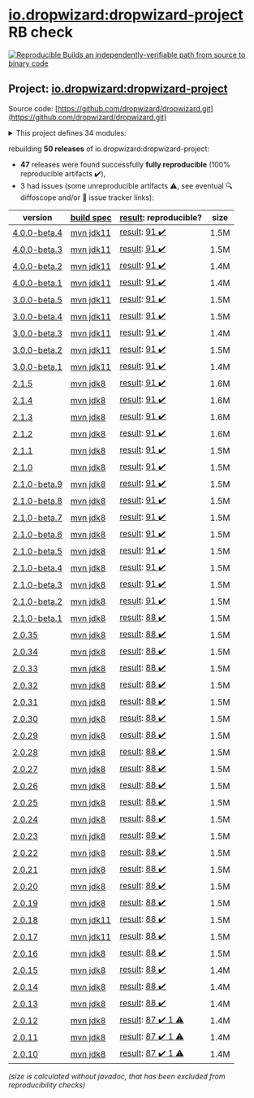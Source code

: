 [io.dropwizard:dropwizard-project](https://search.maven.org/artifact/io.dropwizard/dropwizard-project/) RB check
=======

[![Reproducible Builds](https://reproducible-builds.org/images/logos/rb.svg) an independently-verifiable path from source to binary code](https://reproducible-builds.org/)

## Project: [io.dropwizard:dropwizard-project](https://search.maven.org/artifact/io.dropwizard/dropwizard-project/)

Source code: [https://github.com/dropwizard/dropwizard.git](https://github.com/dropwizard/dropwizard.git)

<details><summary>This project defines 34 modules:</summary>

* [io.dropwizard.archetypes:dropwizard-archetypes](https://search.maven.org/artifact/io.dropwizard.archetypes/dropwizard-archetypes/)
* [io.dropwizard.archetypes:java-simple](https://search.maven.org/artifact/io.dropwizard.archetypes/java-simple/)
* [io.dropwizard:dropwizard-assets](https://search.maven.org/artifact/io.dropwizard/dropwizard-assets/)
* [io.dropwizard:dropwizard-auth](https://search.maven.org/artifact/io.dropwizard/dropwizard-auth/)
* [io.dropwizard:dropwizard-bom](https://search.maven.org/artifact/io.dropwizard/dropwizard-bom/)
* [io.dropwizard:dropwizard-client](https://search.maven.org/artifact/io.dropwizard/dropwizard-client/)
* [io.dropwizard:dropwizard-configuration](https://search.maven.org/artifact/io.dropwizard/dropwizard-configuration/)
* [io.dropwizard:dropwizard-core](https://search.maven.org/artifact/io.dropwizard/dropwizard-core/)
* [io.dropwizard:dropwizard-db](https://search.maven.org/artifact/io.dropwizard/dropwizard-db/)
* [io.dropwizard:dropwizard-dependencies](https://search.maven.org/artifact/io.dropwizard/dropwizard-dependencies/)
* [io.dropwizard:dropwizard-forms](https://search.maven.org/artifact/io.dropwizard/dropwizard-forms/)
* [io.dropwizard:dropwizard-health](https://search.maven.org/artifact/io.dropwizard/dropwizard-health/)
* [io.dropwizard:dropwizard-hibernate](https://search.maven.org/artifact/io.dropwizard/dropwizard-hibernate/)
* [io.dropwizard:dropwizard-http2](https://search.maven.org/artifact/io.dropwizard/dropwizard-http2/)
* [io.dropwizard:dropwizard-jackson](https://search.maven.org/artifact/io.dropwizard/dropwizard-jackson/)
* [io.dropwizard:dropwizard-jdbi3](https://search.maven.org/artifact/io.dropwizard/dropwizard-jdbi3/)
* [io.dropwizard:dropwizard-jersey](https://search.maven.org/artifact/io.dropwizard/dropwizard-jersey/)
* [io.dropwizard:dropwizard-jetty](https://search.maven.org/artifact/io.dropwizard/dropwizard-jetty/)
* [io.dropwizard:dropwizard-json-logging](https://search.maven.org/artifact/io.dropwizard/dropwizard-json-logging/)
* [io.dropwizard:dropwizard-lifecycle](https://search.maven.org/artifact/io.dropwizard/dropwizard-lifecycle/)
* [io.dropwizard:dropwizard-logging](https://search.maven.org/artifact/io.dropwizard/dropwizard-logging/)
* [io.dropwizard:dropwizard-metrics](https://search.maven.org/artifact/io.dropwizard/dropwizard-metrics/)
* [io.dropwizard:dropwizard-metrics-graphite](https://search.maven.org/artifact/io.dropwizard/dropwizard-metrics-graphite/)
* [io.dropwizard:dropwizard-migrations](https://search.maven.org/artifact/io.dropwizard/dropwizard-migrations/)
* [io.dropwizard:dropwizard-parent](https://search.maven.org/artifact/io.dropwizard/dropwizard-parent/)
* [io.dropwizard:dropwizard-project](https://search.maven.org/artifact/io.dropwizard/dropwizard-project/)
* [io.dropwizard:dropwizard-request-logging](https://search.maven.org/artifact/io.dropwizard/dropwizard-request-logging/)
* [io.dropwizard:dropwizard-servlets](https://search.maven.org/artifact/io.dropwizard/dropwizard-servlets/)
* [io.dropwizard:dropwizard-testing](https://search.maven.org/artifact/io.dropwizard/dropwizard-testing/)
* [io.dropwizard:dropwizard-util](https://search.maven.org/artifact/io.dropwizard/dropwizard-util/)
* [io.dropwizard:dropwizard-validation](https://search.maven.org/artifact/io.dropwizard/dropwizard-validation/)
* [io.dropwizard:dropwizard-views](https://search.maven.org/artifact/io.dropwizard/dropwizard-views/)
* [io.dropwizard:dropwizard-views-freemarker](https://search.maven.org/artifact/io.dropwizard/dropwizard-views-freemarker/)
* [io.dropwizard:dropwizard-views-mustache](https://search.maven.org/artifact/io.dropwizard/dropwizard-views-mustache/)
</details>

rebuilding **50 releases** of io.dropwizard:dropwizard-project:
- **47** releases were found successfully **fully reproducible** (100% reproducible artifacts :heavy_check_mark:),
- 3 had issues (some unreproducible artifacts :warning:, see eventual :mag: diffoscope and/or :memo: issue tracker links):

| version | [build spec](/BUILDSPEC.md) | [result](https://reproducible-builds.org/docs/jvm/): reproducible? | size |
| -- | --------- | ------ | -- |
| [4.0.0-beta.4](https://search.maven.org/artifact/io.dropwizard/dropwizard-project/4.0.0-beta.4/pom) | [mvn jdk11](dropwizard-4.0.0-beta.4.buildspec) | [result](dropwizard-project-4.0.0-beta.4.buildinfo): [91 :heavy_check_mark: ](dropwizard-project-4.0.0-beta.4.buildcompare) | 1.5M |
| [4.0.0-beta.3](https://search.maven.org/artifact/io.dropwizard/dropwizard-project/4.0.0-beta.3/pom) | [mvn jdk11](dropwizard-4.0.0-beta.3.buildspec) | [result](dropwizard-project-4.0.0-beta.3.buildinfo): [91 :heavy_check_mark: ](dropwizard-project-4.0.0-beta.3.buildcompare) | 1.5M |
| [4.0.0-beta.2](https://search.maven.org/artifact/io.dropwizard/dropwizard-project/4.0.0-beta.2/pom) | [mvn jdk11](dropwizard-4.0.0-beta.2.buildspec) | [result](dropwizard-project-4.0.0-beta.2.buildinfo): [91 :heavy_check_mark: ](dropwizard-project-4.0.0-beta.2.buildcompare) | 1.4M |
| [4.0.0-beta.1](https://search.maven.org/artifact/io.dropwizard/dropwizard-project/4.0.0-beta.1/pom) | [mvn jdk11](dropwizard-4.0.0-beta.1.buildspec) | [result](dropwizard-project-4.0.0-beta.1.buildinfo): [91 :heavy_check_mark: ](dropwizard-project-4.0.0-beta.1.buildcompare) | 1.4M |
| [3.0.0-beta.5](https://search.maven.org/artifact/io.dropwizard/dropwizard-project/3.0.0-beta.5/pom) | [mvn jdk11](dropwizard-3.0.0-beta.5.buildspec) | [result](dropwizard-project-3.0.0-beta.5.buildinfo): [91 :heavy_check_mark: ](dropwizard-project-3.0.0-beta.5.buildcompare) | 1.5M |
| [3.0.0-beta.4](https://search.maven.org/artifact/io.dropwizard/dropwizard-project/3.0.0-beta.4/pom) | [mvn jdk11](dropwizard-3.0.0-beta.4.buildspec) | [result](dropwizard-project-3.0.0-beta.4.buildinfo): [91 :heavy_check_mark: ](dropwizard-project-3.0.0-beta.4.buildcompare) | 1.5M |
| [3.0.0-beta.3](https://search.maven.org/artifact/io.dropwizard/dropwizard-project/3.0.0-beta.3/pom) | [mvn jdk11](dropwizard-3.0.0-beta.3.buildspec) | [result](dropwizard-project-3.0.0-beta.3.buildinfo): [91 :heavy_check_mark: ](dropwizard-project-3.0.0-beta.3.buildcompare) | 1.4M |
| [3.0.0-beta.2](https://search.maven.org/artifact/io.dropwizard/dropwizard-project/3.0.0-beta.2/pom) | [mvn jdk11](dropwizard-3.0.0-beta.2.buildspec) | [result](dropwizard-project-3.0.0-beta.2.buildinfo): [91 :heavy_check_mark: ](dropwizard-project-3.0.0-beta.2.buildcompare) | 1.5M |
| [3.0.0-beta.1](https://search.maven.org/artifact/io.dropwizard/dropwizard-project/3.0.0-beta.1/pom) | [mvn jdk11](dropwizard-3.0.0-beta.1.buildspec) | [result](dropwizard-project-3.0.0-beta.1.buildinfo): [91 :heavy_check_mark: ](dropwizard-project-3.0.0-beta.1.buildcompare) | 1.4M |
| [2.1.5](https://search.maven.org/artifact/io.dropwizard/dropwizard-project/2.1.5/pom) | [mvn jdk8](dropwizard-2.1.5.buildspec) | [result](dropwizard-project-2.1.5.buildinfo): [91 :heavy_check_mark: ](dropwizard-project-2.1.5.buildcompare) | 1.6M |
| [2.1.4](https://search.maven.org/artifact/io.dropwizard/dropwizard-project/2.1.4/pom) | [mvn jdk8](dropwizard-2.1.4.buildspec) | [result](dropwizard-project-2.1.4.buildinfo): [91 :heavy_check_mark: ](dropwizard-project-2.1.4.buildcompare) | 1.6M |
| [2.1.3](https://search.maven.org/artifact/io.dropwizard/dropwizard-project/2.1.3/pom) | [mvn jdk8](dropwizard-2.1.3.buildspec) | [result](dropwizard-project-2.1.3.buildinfo): [91 :heavy_check_mark: ](dropwizard-project-2.1.3.buildcompare) | 1.6M |
| [2.1.2](https://search.maven.org/artifact/io.dropwizard/dropwizard-project/2.1.2/pom) | [mvn jdk8](dropwizard-2.1.2.buildspec) | [result](dropwizard-project-2.1.2.buildinfo): [91 :heavy_check_mark: ](dropwizard-project-2.1.2.buildcompare) | 1.6M |
| [2.1.1](https://search.maven.org/artifact/io.dropwizard/dropwizard-project/2.1.1/pom) | [mvn jdk8](dropwizard-2.1.1.buildspec) | [result](dropwizard-project-2.1.1.buildinfo): [91 :heavy_check_mark: ](dropwizard-project-2.1.1.buildcompare) | 1.5M |
| [2.1.0](https://search.maven.org/artifact/io.dropwizard/dropwizard-project/2.1.0/pom) | [mvn jdk8](dropwizard-2.1.0.buildspec) | [result](dropwizard-project-2.1.0.buildinfo): [91 :heavy_check_mark: ](dropwizard-project-2.1.0.buildcompare) | 1.5M |
| [2.1.0-beta.9](https://search.maven.org/artifact/io.dropwizard/dropwizard-project/2.1.0-beta.9/pom) | [mvn jdk8](dropwizard-2.1.0-beta.9.buildspec) | [result](dropwizard-project-2.1.0-beta.9.buildinfo): [91 :heavy_check_mark: ](dropwizard-project-2.1.0-beta.9.buildcompare) | 1.5M |
| [2.1.0-beta.8](https://search.maven.org/artifact/io.dropwizard/dropwizard-project/2.1.0-beta.8/pom) | [mvn jdk8](dropwizard-2.1.0-beta.8.buildspec) | [result](dropwizard-project-2.1.0-beta.8.buildinfo): [91 :heavy_check_mark: ](dropwizard-project-2.1.0-beta.8.buildcompare) | 1.5M |
| [2.1.0-beta.7](https://search.maven.org/artifact/io.dropwizard/dropwizard-project/2.1.0-beta.7/pom) | [mvn jdk8](dropwizard-2.1.0-beta.7.buildspec) | [result](dropwizard-project-2.1.0-beta.7.buildinfo): [91 :heavy_check_mark: ](dropwizard-project-2.1.0-beta.7.buildcompare) | 1.5M |
| [2.1.0-beta.6](https://search.maven.org/artifact/io.dropwizard/dropwizard-project/2.1.0-beta.6/pom) | [mvn jdk8](dropwizard-2.1.0-beta.6.buildspec) | [result](dropwizard-project-2.1.0-beta.6.buildinfo): [91 :heavy_check_mark: ](dropwizard-project-2.1.0-beta.6.buildcompare) | 1.5M |
| [2.1.0-beta.5](https://search.maven.org/artifact/io.dropwizard/dropwizard-project/2.1.0-beta.5/pom) | [mvn jdk8](dropwizard-2.1.0-beta.5.buildspec) | [result](dropwizard-project-2.1.0-beta.5.buildinfo): [91 :heavy_check_mark: ](dropwizard-project-2.1.0-beta.5.buildcompare) | 1.5M |
| [2.1.0-beta.4](https://search.maven.org/artifact/io.dropwizard/dropwizard-project/2.1.0-beta.4/pom) | [mvn jdk8](dropwizard-2.1.0-beta.4.buildspec) | [result](dropwizard-project-2.1.0-beta.4.buildinfo): [91 :heavy_check_mark: ](dropwizard-project-2.1.0-beta.4.buildcompare) | 1.5M |
| [2.1.0-beta.3](https://search.maven.org/artifact/io.dropwizard/dropwizard-project/2.1.0-beta.3/pom) | [mvn jdk8](dropwizard-2.1.0-beta.3.buildspec) | [result](dropwizard-project-2.1.0-beta.3.buildinfo): [91 :heavy_check_mark: ](dropwizard-project-2.1.0-beta.3.buildcompare) | 1.5M |
| [2.1.0-beta.2](https://search.maven.org/artifact/io.dropwizard/dropwizard-project/2.1.0-beta.2/pom) | [mvn jdk8](dropwizard-2.1.0-beta.2.buildspec) | [result](dropwizard-project-2.1.0-beta.2.buildinfo): [91 :heavy_check_mark: ](dropwizard-project-2.1.0-beta.2.buildcompare) | 1.5M |
| [2.1.0-beta.1](https://search.maven.org/artifact/io.dropwizard/dropwizard-project/2.1.0-beta.1/pom) | [mvn jdk8](dropwizard-2.1.0-beta.1.buildspec) | [result](dropwizard-project-2.1.0-beta.1.buildinfo): [88 :heavy_check_mark: ](dropwizard-project-2.1.0-beta.1.buildcompare) | 1.5M |
| [2.0.35](https://search.maven.org/artifact/io.dropwizard/dropwizard-project/2.0.35/pom) | [mvn jdk8](dropwizard-2.0.35.buildspec) | [result](dropwizard-project-2.0.35.buildinfo): [88 :heavy_check_mark: ](dropwizard-project-2.0.35.buildcompare) | 1.5M |
| [2.0.34](https://search.maven.org/artifact/io.dropwizard/dropwizard-project/2.0.34/pom) | [mvn jdk8](dropwizard-2.0.34.buildspec) | [result](dropwizard-project-2.0.34.buildinfo): [88 :heavy_check_mark: ](dropwizard-project-2.0.34.buildcompare) | 1.5M |
| [2.0.33](https://search.maven.org/artifact/io.dropwizard/dropwizard-project/2.0.33/pom) | [mvn jdk8](dropwizard-2.0.33.buildspec) | [result](dropwizard-project-2.0.33.buildinfo): [88 :heavy_check_mark: ](dropwizard-project-2.0.33.buildcompare) | 1.5M |
| [2.0.32](https://search.maven.org/artifact/io.dropwizard/dropwizard-project/2.0.32/pom) | [mvn jdk8](dropwizard-2.0.32.buildspec) | [result](dropwizard-project-2.0.32.buildinfo): [88 :heavy_check_mark: ](dropwizard-project-2.0.32.buildcompare) | 1.5M |
| [2.0.31](https://search.maven.org/artifact/io.dropwizard/dropwizard-project/2.0.31/pom) | [mvn jdk8](dropwizard-2.0.31.buildspec) | [result](dropwizard-project-2.0.31.buildinfo): [88 :heavy_check_mark: ](dropwizard-project-2.0.31.buildcompare) | 1.5M |
| [2.0.30](https://search.maven.org/artifact/io.dropwizard/dropwizard-project/2.0.30/pom) | [mvn jdk8](dropwizard-2.0.30.buildspec) | [result](dropwizard-project-2.0.30.buildinfo): [88 :heavy_check_mark: ](dropwizard-project-2.0.30.buildcompare) | 1.5M |
| [2.0.29](https://search.maven.org/artifact/io.dropwizard/dropwizard-project/2.0.29/pom) | [mvn jdk8](dropwizard-2.0.29.buildspec) | [result](dropwizard-project-2.0.29.buildinfo): [88 :heavy_check_mark: ](dropwizard-project-2.0.29.buildcompare) | 1.5M |
| [2.0.28](https://search.maven.org/artifact/io.dropwizard/dropwizard-project/2.0.28/pom) | [mvn jdk8](dropwizard-2.0.28.buildspec) | [result](dropwizard-project-2.0.28.buildinfo): [88 :heavy_check_mark: ](dropwizard-project-2.0.28.buildcompare) | 1.5M |
| [2.0.27](https://search.maven.org/artifact/io.dropwizard/dropwizard-project/2.0.27/pom) | [mvn jdk8](dropwizard-2.0.27.buildspec) | [result](dropwizard-project-2.0.27.buildinfo): [88 :heavy_check_mark: ](dropwizard-project-2.0.27.buildcompare) | 1.5M |
| [2.0.26](https://search.maven.org/artifact/io.dropwizard/dropwizard-project/2.0.26/pom) | [mvn jdk8](dropwizard-2.0.26.buildspec) | [result](dropwizard-project-2.0.26.buildinfo): [88 :heavy_check_mark: ](dropwizard-project-2.0.26.buildcompare) | 1.5M |
| [2.0.25](https://search.maven.org/artifact/io.dropwizard/dropwizard-project/2.0.25/pom) | [mvn jdk8](dropwizard-2.0.25.buildspec) | [result](dropwizard-project-2.0.25.buildinfo): [88 :heavy_check_mark: ](dropwizard-project-2.0.25.buildcompare) | 1.5M |
| [2.0.24](https://search.maven.org/artifact/io.dropwizard/dropwizard-project/2.0.24/pom) | [mvn jdk8](dropwizard-2.0.24.buildspec) | [result](dropwizard-project-2.0.24.buildinfo): [88 :heavy_check_mark: ](dropwizard-project-2.0.24.buildcompare) | 1.5M |
| [2.0.23](https://search.maven.org/artifact/io.dropwizard/dropwizard-project/2.0.23/pom) | [mvn jdk8](dropwizard-2.0.23.buildspec) | [result](dropwizard-project-2.0.23.buildinfo): [88 :heavy_check_mark: ](dropwizard-project-2.0.23.buildcompare) | 1.5M |
| [2.0.22](https://search.maven.org/artifact/io.dropwizard/dropwizard-project/2.0.22/pom) | [mvn jdk8](dropwizard-2.0.22.buildspec) | [result](dropwizard-project-2.0.22.buildinfo): [88 :heavy_check_mark: ](dropwizard-project-2.0.22.buildcompare) | 1.5M |
| [2.0.21](https://search.maven.org/artifact/io.dropwizard/dropwizard-project/2.0.21/pom) | [mvn jdk8](dropwizard-2.0.21.buildspec) | [result](dropwizard-project-2.0.21.buildinfo): [88 :heavy_check_mark: ](dropwizard-project-2.0.21.buildcompare) | 1.5M |
| [2.0.20](https://search.maven.org/artifact/io.dropwizard/dropwizard-project/2.0.20/pom) | [mvn jdk8](dropwizard-2.0.20.buildspec) | [result](dropwizard-project-2.0.20.buildinfo): [88 :heavy_check_mark: ](dropwizard-project-2.0.20.buildcompare) | 1.5M |
| [2.0.19](https://search.maven.org/artifact/io.dropwizard/dropwizard-project/2.0.19/pom) | [mvn jdk8](dropwizard-2.0.19.buildspec) | [result](dropwizard-project-2.0.19.buildinfo): [88 :heavy_check_mark: ](dropwizard-project-2.0.19.buildcompare) | 1.5M |
| [2.0.18](https://search.maven.org/artifact/io.dropwizard/dropwizard-project/2.0.18/pom) | [mvn jdk11](dropwizard-2.0.18.buildspec) | [result](dropwizard-project-2.0.18.buildinfo): [88 :heavy_check_mark: ](dropwizard-project-2.0.18.buildcompare) | 1.5M |
| [2.0.17](https://search.maven.org/artifact/io.dropwizard/dropwizard-project/2.0.17/pom) | [mvn jdk11](dropwizard-2.0.17.buildspec) | [result](dropwizard-project-2.0.17.buildinfo): [88 :heavy_check_mark: ](dropwizard-project-2.0.17.buildcompare) | 1.5M |
| [2.0.16](https://search.maven.org/artifact/io.dropwizard/dropwizard-project/2.0.16/pom) | [mvn jdk8](dropwizard-2.0.16.buildspec) | [result](dropwizard-project-2.0.16.buildinfo): [88 :heavy_check_mark: ](dropwizard-project-2.0.16.buildcompare) | 1.5M |
| [2.0.15](https://search.maven.org/artifact/io.dropwizard/dropwizard-project/2.0.15/pom) | [mvn jdk8](dropwizard-2.0.15.buildspec) | [result](dropwizard-project-2.0.15.buildinfo): [88 :heavy_check_mark: ](dropwizard-project-2.0.15.buildcompare) | 1.4M |
| [2.0.14](https://search.maven.org/artifact/io.dropwizard/dropwizard-project/2.0.14/pom) | [mvn jdk8](dropwizard-2.0.14.buildspec) | [result](dropwizard-project-2.0.14.buildinfo): [88 :heavy_check_mark: ](dropwizard-project-2.0.14.buildcompare) | 1.4M |
| [2.0.13](https://search.maven.org/artifact/io.dropwizard/dropwizard-project/2.0.13/pom) | [mvn jdk8](dropwizard-2.0.13.buildspec) | [result](dropwizard-project-2.0.13.buildinfo): [88 :heavy_check_mark: ](dropwizard-project-2.0.13.buildcompare) | 1.4M |
| [2.0.12](https://search.maven.org/artifact/io.dropwizard/dropwizard-project/2.0.12/pom) | [mvn jdk8](dropwizard-2.0.12.buildspec) | [result](dropwizard-project-2.0.12.buildinfo): [87 :heavy_check_mark:  1 :warning:](dropwizard-project-2.0.12.buildcompare) | 1.4M |
| [2.0.11](https://search.maven.org/artifact/io.dropwizard/dropwizard-project/2.0.11/pom) | [mvn jdk8](dropwizard-2.0.11.buildspec) | [result](dropwizard-project-2.0.11.buildinfo): [87 :heavy_check_mark:  1 :warning:](dropwizard-project-2.0.11.buildcompare) | 1.4M |
| [2.0.10](https://search.maven.org/artifact/io.dropwizard/dropwizard-project/2.0.10/pom) | [mvn jdk8](dropwizard-2.0.10.buildspec) | [result](dropwizard-project-2.0.10.buildinfo): [87 :heavy_check_mark:  1 :warning:](dropwizard-project-2.0.10.buildcompare) | 1.4M |

<i>(size is calculated without javadoc, that has been excluded from reproducibility checks)</i>
